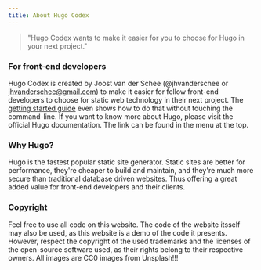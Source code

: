 ```yaml
---
title: About Hugo Codex
---
```


<!-- raw HTML omitted -->

> "Hugo Codex wants to make it easier for you to choose for Hugo in your next project."

### For front-end developers

Hugo Codex is created by Joost van der Schee (<!-- raw HTML omitted -->@jhvanderschee<!-- raw HTML omitted --> or <!-- raw HTML omitted -->[jhvanderschee@gmail.com](mailto:jhvanderschee@gmail.com)<!-- raw HTML omitted -->) to make it easier for fellow front-end developers to choose for static web technology in their next project. The [getting started guide](/getting-started) even shows how to do that without touching the command-line. If you want to know more about Hugo, please visit the official Hugo documentation. The link can be found in the menu at the top.

### Why Hugo?

Hugo is the fastest popular static site generator. Static sites are better for performance, they're cheaper to build and maintain, and they're much more secure than traditional database driven websites. Thus offering a great added value for front-end developers and their clients.

### Copyright

Feel free to use all code on this website. The code of the website itsself may also be used, as this website is a demo of the code it presents. However, respect the copyright of the used trademarks and the licenses of the open-source software used, as their rights belong to their respective owners. All images are CC0 images from Unsplash\!\!\!
